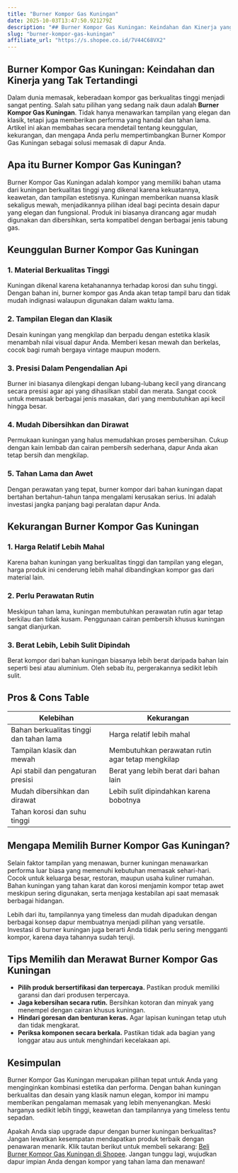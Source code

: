 ```yaml
---
title: "Burner Kompor Gas Kuningan"
date: 2025-10-03T13:47:50.921279Z
description: "## Burner Kompor Gas Kuningan: Keindahan dan Kinerja yang Tak Tertandingi..."
slug: "burner-kompor-gas-kuningan"
affiliate_url: "https://s.shopee.co.id/7V44C68VX2"
---
```

## Burner Kompor Gas Kuningan: Keindahan dan Kinerja yang Tak Tertandingi

Dalam dunia memasak, keberadaan kompor gas berkualitas tinggi menjadi sangat penting. Salah satu pilihan yang sedang naik daun adalah **Burner Kompor Gas Kuningan**. Tidak hanya menawarkan tampilan yang elegan dan klasik, tetapi juga memberikan performa yang handal dan tahan lama. Artikel ini akan membahas secara mendetail tentang keunggulan, kekurangan, dan mengapa Anda perlu mempertimbangkan Burner Kompor Gas Kuningan sebagai solusi memasak di dapur Anda.

## Apa itu Burner Kompor Gas Kuningan?

Burner Kompor Gas Kuningan adalah kompor yang memiliki bahan utama dari kuningan berkualitas tinggi yang dikenal karena kekuatannya, keawetan, dan tampilan estetisnya. Kuningan memberikan nuansa klasik sekaligus mewah, menjadikannya pilihan ideal bagi pecinta desain dapur yang elegan dan fungsional. Produk ini biasanya dirancang agar mudah digunakan dan dibersihkan, serta kompatibel dengan berbagai jenis tabung gas.

## Keunggulan Burner Kompor Gas Kuningan

### 1. Material Berkualitas Tinggi

Kuningan dikenal karena ketahanannya terhadap korosi dan suhu tinggi. Dengan bahan ini, burner kompor gas Anda akan tetap tampil baru dan tidak mudah indignasi walaupun digunakan dalam waktu lama.

### 2. Tampilan Elegan dan Klasik

Desain kuningan yang mengkilap dan berpadu dengan estetika klasik menambah nilai visual dapur Anda. Memberi kesan mewah dan berkelas, cocok bagi rumah bergaya vintage maupun modern.

### 3. Presisi Dalam Pengendalian Api

Burner ini biasanya dilengkapi dengan lubang-lubang kecil yang dirancang secara presisi agar api yang dihasilkan stabil dan merata. Sangat cocok untuk memasak berbagai jenis masakan, dari yang membutuhkan api kecil hingga besar.

### 4. Mudah Dibersihkan dan Dirawat

Permukaan kuningan yang halus memudahkan proses pembersihan. Cukup dengan kain lembab dan cairan pembersih sederhana, dapur Anda akan tetap bersih dan mengkilap.

### 5. Tahan Lama dan Awet

Dengan perawatan yang tepat, burner kompor dari bahan kuningan dapat bertahan bertahun-tahun tanpa mengalami kerusakan serius. Ini adalah investasi jangka panjang bagi peralatan dapur Anda.

## Kekurangan Burner Kompor Gas Kuningan

### 1. Harga Relatif Lebih Mahal

Karena bahan kuningan yang berkualitas tinggi dan tampilan yang elegan, harga produk ini cenderung lebih mahal dibandingkan kompor gas dari material lain.

### 2. Perlu Perawatan Rutin

Meskipun tahan lama, kuningan membutuhkan perawatan rutin agar tetap berkilau dan tidak kusam. Penggunaan cairan pembersih khusus kuningan sangat dianjurkan.

### 3. Berat Lebih, Lebih Sulit Dipindah

Berat kompor dari bahan kuningan biasanya lebih berat daripada bahan lain seperti besi atau aluminium. Oleh sebab itu, pergerakannya sedikit lebih sulit.

## Pros & Cons Table

| Kelebihan                                              | Kekurangan                                            |
|--------------------------------------------------------|------------------------------------------------------|
| Bahan berkualitas tinggi dan tahan lama               | Harga relatif lebih mahal                           |
| Tampilan klasik dan mewah                              | Membutuhkan perawatan rutin agar tetap mengkilap  |
| Api stabil dan pengaturan presisi                      | Berat yang lebih berat dari bahan lain             |
| Mudah dibersihkan dan dirawat                         | Lebih sulit dipindahkan karena bobotnya             |
| Tahan korosi dan suhu tinggi                          |                                                      |

## Mengapa Memilih Burner Kompor Gas Kuningan?

Selain faktor tampilan yang menawan, burner kuningan menawarkan performa luar biasa yang memenuhi kebutuhan memasak sehari-hari. Cocok untuk keluarga besar, restoran, maupun usaha kuliner rumahan. Bahan kuningan yang tahan karat dan korosi menjamin kompor tetap awet meskipun sering digunakan, serta menjaga kestabilan api saat memasak berbagai hidangan.

Lebih dari itu, tampilannya yang timeless dan mudah dipadukan dengan berbagai konsep dapur membuatnya menjadi pilihan yang versatile. Investasi di burner kuningan juga berarti Anda tidak perlu sering mengganti kompor, karena daya tahannya sudah teruji.

## Tips Memilih dan Merawat Burner Kompor Gas Kuningan

- **Pilih produk bersertifikasi dan terpercaya.** Pastikan produk memiliki garansi dan dari produsen terpercaya.
- **Jaga kebersihan secara rutin.** Bersihkan kotoran dan minyak yang menempel dengan cairan khusus kuningan.
- **Hindari goresan dan benturan keras.** Agar lapisan kuningan tetap utuh dan tidak mengkarat.
- **Periksa komponen secara berkala.** Pastikan tidak ada bagian yang longgar atau aus untuk menghindari kecelakaan api.

## Kesimpulan

Burner Kompor Gas Kuningan merupakan pilihan tepat untuk Anda yang menginginkan kombinasi estetika dan performa. Dengan bahan kuningan berkualitas dan desain yang klasik namun elegan, kompor ini mampu memberikan pengalaman memasak yang lebih menyenangkan. Meski harganya sedikit lebih tinggi, keawetan dan tampilannya yang timeless tentu sepadan.

Apakah Anda siap upgrade dapur dengan burner kuningan berkualitas? Jangan lewatkan kesempatan mendapatkan produk terbaik dengan penawaran menarik. Klik tautan berikut untuk membeli sekarang: [Beli Burner Kompor Gas Kuningan di Shopee](https://s.shopee.co.id/7V44C68VX2). Jangan tunggu lagi, wujudkan dapur impian Anda dengan kompor yang tahan lama dan menawan!